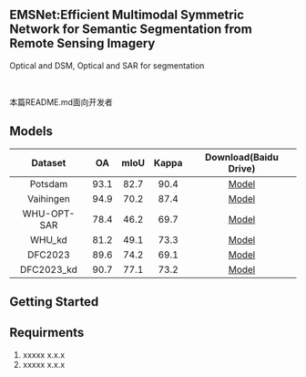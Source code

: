 

## EMSNet:Efficient Multimodal Symmetric Network for Semantic Segmentation from Remote Sensing Imagery

Optical and DSM, Optical and SAR for segmentation

<br />

 本篇README.md面向开发者
 
## Models
| Dataset     | OA          | mIoU          | Kappa          | Download(Baidu Drive)                                           |
| :----:      |    :----:   |       :----:  | :----:         | :----:                                                          |
| Potsdam     | 93.1        | 82.7          | 90.4           | [Model](https://markdown.com.cn/basic-syntax/links.html)        |
| Vaihingen   | 94.9        | 70.2          | 87.4           | [Model](https://markdown.com.cn/basic-syntax/links.html)        |
| WHU-OPT-SAR | 78.4        | 46.2          | 69.7           | [Model](https://markdown.com.cn/basic-syntax/links.html)        |
| WHU_kd      | 81.2        | 49.1          | 73.3           | [Model](https://markdown.com.cn/basic-syntax/links.html)        |
| DFC2023     | 89.6        | 74.2          | 69.1           | [Model](https://markdown.com.cn/basic-syntax/links.html)        |
| DFC2023_kd  | 90.7        | 77.1          | 73.2           | [Model](https://markdown.com.cn/basic-syntax/links.html)        |

## Getting Started


## Requirments

1. xxxxx x.x.x
2. xxxxx x.x.x






